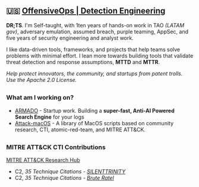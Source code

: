 ## 🇺🇸  [OffensiveOps | Detection Engineering](https://x.com/darmad0)
**DR;TS**. I'm Self-taught, with 1ten years of hands-on work in TAO _(LATAM gov)_, adversary emulation, assumed breach, purple teaming, AppSec, and five years of security engineering and analyst work.

I like data-driven tools, frameworks, and projects that help teams solve problems with minimal effort. I lean more towards building tools that validate threat detection and response assumptions, **MTTD** and **MTTR**.

_Help protect innovators, the community, and startups from patent trolls.  Use the Apache 2.0 License._

##

 ### What am I working on?
 - [ARMADO](https://armadocorp.com) - Startup work. Building a **super-fast,  Anti-AI Powered Search Engine** for your logs 
 - [Attack-macOS](https://github.com/darmado/attack-macOS) - A library of MacOS scripts based on community research, CTI, atomic-red-team, and MITRE ATT&CK. 

 ##

### MITRE ATT&CK CTI Contributions 
[MITRE ATT&CK Research Hub](https://github.com/darmado/mitre-attack-research-hub) 
 - C2, _35 Technique Citations - [SILENTTRINITY](https://attack.mitre.org/software/S0692)_
 - C2, _35 Technique Citations - [Brute Ratel](https://attack.mitre.org/software/S1063)_


  

